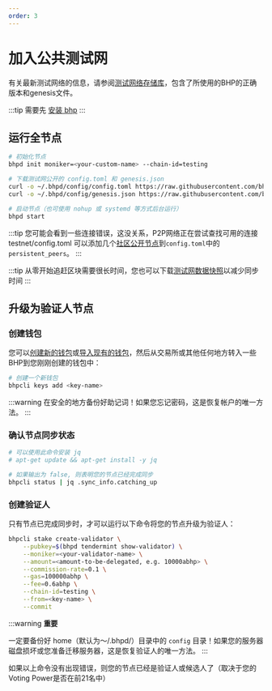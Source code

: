 ```yaml
---
order: 3
---
```


# 加入公共测试网
有关最新测试网络的信息，请参阅[测试网络存储库](https://github.com/bhpnet/bhp)，包含了所使用的BHP的正确版本和genesis文件。

:::tip
需要先 [安装 bhp](install-bhp.md)
:::

## 运行全节点

```bash
# 初始化节点
bhpd init moniker=<your-custom-name> --chain-id=testing

# 下载测试网公开的 config.toml 和 genesis.json
curl -o ~/.bhpd/config/config.toml https://raw.githubusercontent.com/bhpnet/launch/master/testnet/config.toml
curl -o ~/.bhpd/config/genesis.json https://raw.githubusercontent.com/bhpnet/launch/master/testnet/genesis.json

# 启动节点（也可使用 nohup 或 systemd 等方式后台运行）
bhpd start
```

:::tip
您可能会看到一些连接错误，这没关系，P2P网络正在尝试查找可用的连接
testnet/config.toml
可以添加几个[社区公开节点](https://github.com/bhpnet/launch/blob/master/testnet/community-peers.md)到`config.toml`中的`persistent_peers`。
:::

:::tip
从零开始追赶区块需要很长时间，您也可以下载[测试网数据快照](#TODO)以减少同步时间
:::

## 升级为验证人节点

### 创建钱包

您可以[创建新的钱包](../cli-client/keys.md#创建密钥)或[导入现有的钱包](../cli-client/keys.md#通过助记词恢复密钥)，然后从交易所或其他任何地方转入一些BHP到您刚刚创建的钱包中：

```bash
# 创建一个新钱包
bhpcli keys add <key-name>
```

:::warning
在安全的地方备份好助记词！如果您忘记密码，这是恢复帐户的唯一方法。
:::

### 确认节点同步状态

```bash
# 可以使用此命令安装 jq
# apt-get update && apt-get install -y jq

# 如果输出为 false, 则表明您的节点已经完成同步
bhpcli status | jq .sync_info.catching_up
```

### 创建验证人

只有节点已完成同步时，才可以运行以下命令将您的节点升级为验证人：

```bash
bhpcli stake create-validator \
    --pubkey=$(bhpd tendermint show-validator) \
    --moniker=<your-validator-name> \
    --amount=<amount-to-be-delegated, e.g. 10000abhp> \
    --commission-rate=0.1 \
    --gas=100000abhp \
    --fee=0.6abhp \
    --chain-id=testing \
    --from=<key-name> \
    --commit
```

:::warning
**重要**

一定要备份好 home（默认为〜/.bhpd/）目录中的 `config` 目录！如果您的服务器磁盘损坏或您准备迁移服务器，这是恢复验证人的唯一方法。
:::

如果以上命令没有出现错误，则您的节点已经是验证人或候选人了（取决于您的Voting Power是否在前21名中）